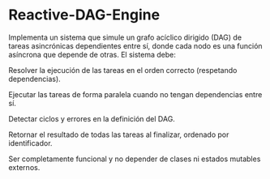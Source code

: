 # Reactive-DAG-Engine

Implementa un sistema que simule un grafo acíclico dirigido (DAG) de tareas asincrónicas dependientes entre sí, donde cada nodo es una función asíncrona que depende de otras. El sistema debe:

Resolver la ejecución de las tareas en el orden correcto (respetando dependencias).

Ejecutar las tareas de forma paralela cuando no tengan dependencias entre sí.

Detectar ciclos y errores en la definición del DAG.

Retornar el resultado de todas las tareas al finalizar, ordenado por identificador.

Ser completamente funcional y no depender de clases ni estados mutables externos.
